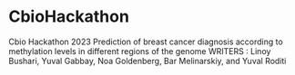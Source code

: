 # CbioHackathon
 Cbio Hackathon 2023
Prediction of breast cancer diagnosis according 
 to methylation levels in different regions of  the genome
WRITERS :  Linoy Bushari, Yuval Gabbay,
 Noa Goldenberg, Bar Melinarskiy, and Yuval Roditi
